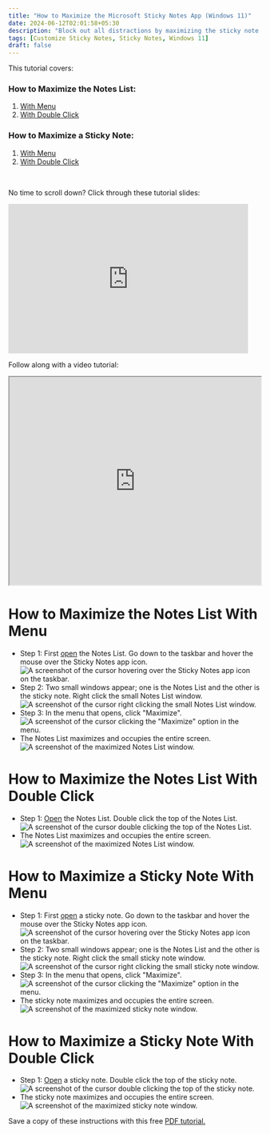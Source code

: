```yaml
---
title: "How to Maximize the Microsoft Sticky Notes App (Windows 11)"
date: 2024-06-12T02:01:58+05:30
description: "Block out all distractions by maximizing the sticky note or the Notes List. This handy tutorial covers two helpful ways to maximize the Sticky Notes app."
tags: [Customize Sticky Notes, Sticky Notes, Windows 11]
draft: false
---
```

This tutorial covers:

### How to Maximize the Notes List:
1. [With Menu](#1)
2. [With Double Click](#2)

### How to Maximize a Sticky Note:
1. [With Menu](#3)
2. [With Double Click](#4)

<br />
<p>No time to scroll down? Click through these tutorial slides:</p>
<iframe src="https://docs.google.com/presentation/d/e/2PACX-1vQ5V4SpdMZBiXlDSBsevfu_12GRQ-lJpWwtgzJfGTjhgptXIoaVqe5lnqoUALC-wP1XOM3qoAgr36gT/embed?start=false&loop=false&delayms=3000" frameborder="0" width="480" height="299" allowfullscreen="true" mozallowfullscreen="true" webkitallowfullscreen="true"></iframe>

<br />

Follow along with a video tutorial:
<iframe class="BLOG_video_class" allowfullscreen="" youtube-src-id="JmUpkc9d_Ig" width="100%" height="416" src="https://www.youtube.com/embed/JmUpkc9d_Ig"></iframe>

<h1 id="1">How to Maximize the Notes List With Menu</h1>

* Step 1: First [open](https://qhtutorials.github.io/posts/how-to-open-notes-list/) the Notes List. Go down to the taskbar and hover the mouse over the Sticky Notes app icon. <div class="stepimage">![A screenshot of the cursor hovering over the Sticky Notes app icon on the taskbar.](bloghoveroverappiconedit.png "Hover over the app icon")</div>
* Step 2: Two small windows appear; one is the Notes List and the other is the sticky note. Right click the small Notes List window. <div class="stepimage">![A screenshot of the cursor right clicking the small Notes List window.](blogrightclicknoteslist.png "Right click the small Notes List window")</div>
*  Step 3: In the menu that opens, click "Maximize". <div class="stepimage">![A screenshot of the cursor clicking the "Maximize" option in the menu.](blognoteslistmaxedit.png "Click 'Maximize' ")</div>
* The Notes List maximizes and occupies the entire screen. <div class="stepimage">![A screenshot of the maximized Notes List window.](blogmaxednoteslist.png "The maximized Notes List window")</div>

<h1 id="2">How to Maximize the Notes List With Double Click</h1>

* Step 1: [Open](https://qhtutorials.github.io/posts/how-to-open-notes-list/) the Notes List. Double click the top of the Notes List. <div class="stepimage">![A screenshot of the cursor double clicking the top of the Notes List.](blogdblclickmaxnoteslist.png "Double click the top of the Notes List")</div>
* The Notes List maximizes and occupies the entire screen. <div class="stepimage">![A screenshot of the maximized Notes List window.](blogmaxednoteslist.png "The maximized Notes List window")</div>

<h1 id="3">How to Maximize a Sticky Note With Menu</h1>

* Step 1: First [open](https://qhtutorials.github.io/posts/how-to-open-a-sticky-note/) a sticky note. Go down to the taskbar and hover the mouse over the Sticky Notes app icon. <div class="stepimage">![A screenshot of the cursor hovering over the Sticky Notes app icon on the taskbar.](bloghoveroverappiconedit.png "Hover over the app icon")</div>
* Step 2: Two small windows appear; one is the Notes List and the other is the sticky note. Right click the small sticky note window. <div class="stepimage">![A screenshot of the cursor right clicking the small sticky note window.](blogrightclickstickynote.png "Right click the small sticky note window")</div>
*  Step 3: In the menu that opens, click "Maximize". <div class="stepimage">![A screenshot of the cursor clicking the "Maximize" option in the menu.](blogstickynotemaxedit.png "Click 'Maximize' ")</div>
* The sticky note maximizes and occupies the entire screen. <div class="stepimage">![A screenshot of the maximized sticky note window.](blogmaxedstickynote.png "The maximized sticky note window")</div>

<h1 id="4">How to Maximize a Sticky Note With Double Click</h1>

* Step 1: [Open](https://qhtutorials.github.io/posts/how-to-open-a-sticky-note/) a sticky note. Double click the top of the sticky note.<div class="stepimage">![A screenshot of the cursor double clicking the top of the sticky note.](blogdblclickmaxsticky.png "Double click the top of the sticky note")</div>
* The sticky note maximizes and occupies the entire screen. <div class="stepimage">![A screenshot of the maximized sticky note window.](blogmaxedstickynote.png "The maximized sticky note window")</div>

Save a copy of these instructions with this free [PDF tutorial.](https://drive.google.com/file/d/1Dhxk_DT1T1ZG2p8wzbDSmvbjLjzPTUgE/view?usp=sharing)

<br />

